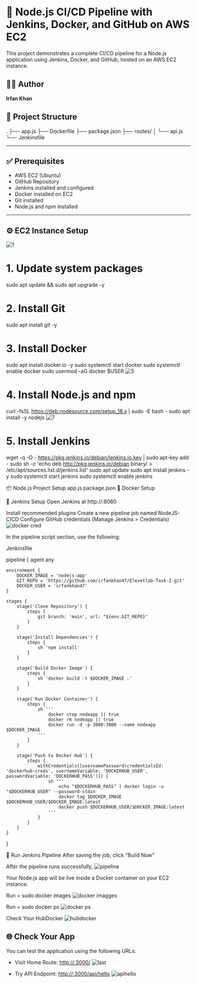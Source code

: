 # 🚀 Node.js CI/CD Pipeline with Jenkins, Docker, and GitHub on AWS EC2

This project demonstrates a complete CI/CD pipeline for a Node.js application using Jenkins, Docker, and GitHub, hosted on an AWS EC2 instance.

## 🧑‍💻 Author
**Irfan Khan**

## 📁 Project Structure

. ├── app.js ├── Dockerfile ├── package.json ├── routes/ │ └── api.js └── Jenkinsfile

---

## ✅ Prerequisites

- AWS EC2 (Ubuntu)
- GitHub Repository
- Jenkins installed and configured
- Docker installed on EC2
- Git installed
- Node.js and npm installed

---

## ⚙️ EC2 Instance Setup
![1](https://github.com/user-attachments/assets/4d68ac48-98ac-48cf-8546-f29584fa5ea2)

# 1. Update system packages
sudo apt update && sudo apt upgrade -y

# 2. Install Git
sudo apt install git -y

# 3. Install Docker
sudo apt install docker.io -y
sudo systemctl start docker
sudo systemctl enable docker
sudo usermod -aG docker $USER
![5](https://github.com/user-attachments/assets/175457e3-7a56-4af7-a1e8-2ce0567acc05)

# 4. Install Node.js and npm

curl -fsSL https://deb.nodesource.com/setup_18.x | sudo -E bash -
sudo apt install -y nodejs
![7](https://github.com/user-attachments/assets/04c5f062-3d5f-4f34-8b6d-e4b1cd1fd3bf)

# 5. Install Jenkins
wget -q -O - https://pkg.jenkins.io/debian/jenkins.io.key | sudo apt-key add -
sudo sh -c 'echo deb http://pkg.jenkins.io/debian binary/ > \
    /etc/apt/sources.list.d/jenkins.list'
sudo apt update
sudo apt install jenkins -y
sudo systemctl start jenkins
sudo systemctl enable jenkins

📦 Node.js Project Setup
app.js
package.json
🐳 Docker Setup

🔧 Jenkins Setup
Open Jenkins at http://<your-ec2-public-ip>:8080

Install recommended plugins
Create a new pipeline job named NodeJS-CICD
Configure GitHub credentials (Manage Jenkins > Credentials)
![docker cred](https://github.com/user-attachments/assets/e6d52ed4-d637-48e7-9bd9-d87255af71ff)

In the pipeline script section, use the following:

Jenkinsfile

pipeline {
    agent any

    environment {
        DOCKER_IMAGE = 'nodejs-app'
        GIT_REPO = 'https://github.com/irfankhan47/Elevetlab-Task-2.git'
        DOCKER_USER = 'irfankhan47'
    }

    stages {
        stage('Clone Repository') {
            steps {
                git branch: 'main', url: "${env.GIT_REPO}"
            }
        }

        stage('Install Dependencies') {
            steps {
                sh 'npm install'
            }
        }

        stage('Build Docker Image') {
            steps {
                sh 'docker build -t $DOCKER_IMAGE .'
            }
        }

        stage('Run Docker Container') {
            steps {
                sh '''
                    docker stop nodeapp || true
                    docker rm nodeapp || true
                    docker run -d -p 3000:3000 --name nodeapp $DOCKER_IMAGE
                '''
            }
        }

        stage('Push to Docker Hub') {
            steps {
                withCredentials([usernamePassword(credentialsId: 'dockerhub-creds', usernameVariable: 'DOCKERHUB_USER', passwordVariable: 'DOCKERHUB_PASS')]) {
                    sh '''
                        echo "$DOCKERHUB_PASS" | docker login -u "$DOCKERHUB_USER" --password-stdin
                        docker tag $DOCKER_IMAGE $DOCKERHUB_USER/$DOCKER_IMAGE:latest
                        docker push $DOCKERHUB_USER/$DOCKER_IMAGE:latest
                    '''
                }
            }
        }
    }
}

🚀 Run Jenkins Pipeline
After saving the job, click "Build Now"

After the pipeline runs successfully,
![pipeline](https://github.com/user-attachments/assets/1abf0844-6ac1-4cc8-a7ce-b64c8bc86d9d)

Your Node.js app will be live inside a Docker container on your EC2 instance.

Run = sudo docker images 
![docker imagges](https://github.com/user-attachments/assets/348320e5-74d3-4e67-a92b-4011c7a7753d)

Run = sudo docker ps
![docker ps](https://github.com/user-attachments/assets/a5a2045a-18ec-42f2-933d-bdc3e28fa6ac)

Check Your HubDocker
![hubdocker](https://github.com/user-attachments/assets/2eaa1637-246c-4227-af2e-a289012ee42d)

## 🌐 Check Your App

You can test the application using the following URLs:

- Visit Home Route: [http://<your-ec2-ip>:3000/](http://<your-ec2-ip>:3000/)
![last](https://github.com/user-attachments/assets/276fc5d0-a456-4166-9a63-38d0a323aff0)

- Try API Endpoint: [http://<your-ec2-ip>:3000/api/hello](http://<your-ec2-ip>:3000/api/hello)
![apihello](https://github.com/user-attachments/assets/1ee07995-4482-4538-b160-bc2fe57161a9)

